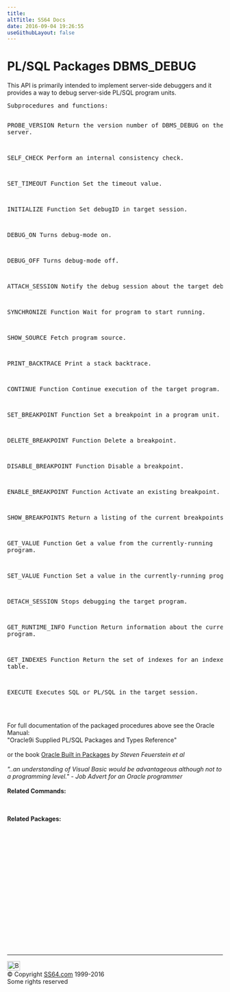 ```yaml
---
title:
altTitle: SS64 Docs
date: 2016-09-04 19:26:55
useGithubLayout: false
---
```

<!-- #BeginLibraryItem "/Library/head_orapack.lbi" --><!-- #EndLibraryItem --><h1>PL/SQL Packages DBMS_DEBUG</h1> 
<p>This API is primarily intended to implement server-side debuggers 
  and it provides a way to debug server-side PL/SQL program units. </p>
<pre>Subprocedures and functions:

PROBE_VERSION         Return the version number of DBMS_DEBUG on the server. 

SELF_CHECK            Perform an internal consistency check. 

SET_TIMEOUT Function  Set the timeout value. 

INITIALIZE Function   Set debugID in target session. 

DEBUG_ON              Turns debug-mode on. 

DEBUG_OFF             Turns debug-mode off. 

ATTACH_SESSION        Notify the debug session about the target debugID. 

SYNCHRONIZE Function  Wait for program to start running. 

SHOW_SOURCE           Fetch program source. 

PRINT_BACKTRACE       Print a stack backtrace. 

CONTINUE Function     Continue execution of the target program. 

SET_BREAKPOINT Function     Set a breakpoint in a program unit. 

DELETE_BREAKPOINT Function  Delete a breakpoint. 

DISABLE_BREAKPOINT Function Disable a breakpoint. 

ENABLE_BREAKPOINT Function  Activate an existing breakpoint. 

SHOW_BREAKPOINTS            Return a listing of the current breakpoints. 

GET_VALUE Function          Get a value from the currently-running program. 

SET_VALUE Function          Set a value in the currently-running program. 

DETACH_SESSION              Stops debugging the target program. 

GET_RUNTIME_INFO Function   Return information about the current program. 

GET_INDEXES Function        Return the set of indexes for an indexed table. 

EXECUTE                     Executes SQL or PL/SQL in the target session.  
</pre><p><b><br></b>For full documentation of the packaged procedures above see the Oracle Manual:<br>"Oracle9i Supplied PL/SQL Packages and Types Reference"<b><br><br></b>or the book <a href="../links/orasqllinks.html">Oracle Built in Packages</a> <i>by Steven Feuerstein et al</i><b><br></b><i><br>
  "..an understanding of Visual Basic would be advantageous although not to a 
  programming level." - Job Advert for an Oracle programmer</i><b><br>
  <br>
Related Commands:<br>
  </b><br>
  <br>
</p><p><span class="body"><b>Related Packages:</b></span> </p>
<p><span class="body"><br>
  </span></p><!-- #BeginLibraryItem "/Library/foot_ora.lbi" --><p>
<!-- oracle-footer -->
<ins class="adsbygoogle" style="display:inline-block;width:300px;height:250px" data-ad-client="ca-pub-6140977852749469" data-ad-slot="4275490898"></ins>
<script>
(adsbygoogle = window.adsbygoogle || []).push({});
</script></p>
<hr>
<div id="bl" class="footer"><a href="DBMS_DEBUG.html#"><img src="../images/top.png" width="30" height="22" alt="Back to the Top"></a></div>
<div id="br" class="footer, tagline">© Copyright <a href="../index.html">SS64.com</a> 1999-2016<br>
Some rights reserved</div><!-- #EndLibraryItem -->

